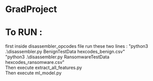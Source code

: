 # GradProject

# To RUN :
 first inside disassembler_opcodes file run these two lines : 
 "python3 .\disassembler.py BenignTestData hexcodes_benign.csv" <br>
 "python3 .\disassembler.py RansomwareTestData hexcodes_ransomware.csv" <br>
 Then execute extract_all_features.py <br>
 Then execute ml_model.py <br>
